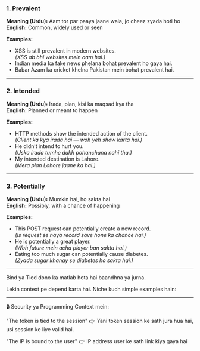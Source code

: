 ### 1. **Prevalent**
**Meaning (Urdu):** Aam tor par paaya jaane wala, jo cheez zyada hoti ho  
**English:** Common, widely used or seen

**Examples:**
- XSS is still prevalent in modern websites.  
  *(XSS ab bhi websites mein aam hai.)*
- Indian media ka fake news phelana bohat prevalent ho gaya hai.  
- Babar Azam ka cricket khelna Pakistan mein bohat prevalent hai.

---

### 2. **Intended**
**Meaning (Urdu):** Irada, plan, kisi ka maqsad kya tha  
**English:** Planned or meant to happen

**Examples:**
- HTTP methods show the intended action of the client.  
  *(Client ka kya irada hai — woh yeh show karta hai.)*
- He didn’t intend to hurt you.  
  *(Uska irada tumhe dukh pohanchana nahi tha.)*
- My intended destination is Lahore.  
  *(Mera plan Lahore jaane ka hai.)*

---

### 3. **Potentially**
**Meaning (Urdu):** Mumkin hai, ho sakta hai  
**English:** Possibly, with a chance of happening

**Examples:**
- This POST request can potentially create a new record.  
  *(Is request se naya record save hone ka chance hai.)*
- He is potentially a great player.  
  *(Woh future mein acha player ban sakta hai.)*
- Eating too much sugar can potentially cause diabetes.  
  *(Zyada sugar khanay se diabetes ho sakta hai.)*

---

Bind ya Tied dono ka matlab hota hai baandhna ya jurna.

Lekin context pe depend karta hai. Niche kuch simple examples hain:


---

🔒 Security ya Programming Context mein:

"The token is tied to the session"
👉 Yani token session ke sath jura hua hai, usi session ke liye valid hai.

"The IP is bound to the user"
👉 IP address user ke sath link kiya gaya hai